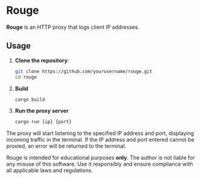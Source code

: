 # Rouge

**Rouge** is an HTTP proxy that logs client IP addresses. 

## Usage

1. **Clone the repository**:
    ```sh
    git clone https://github.com/yourusername/rouge.git
    cd rouge
    ```

2. **Build**
    ```sh
    cargo build
    ```

3. **Run the proxy server**
    ```sh
    cargo run {ip} {port}
    ```

The proxy will start listening to the specified IP address and port, displaying incoming traffic in the terminal. If the IP address and port entered cannot be proxied, an error will be returned to the terminal.

Rouge is intended for educational purposes **only**. The author is not liable for any misuse of this software. Use it responsibly and ensure compliance with all applicable laws and regulations.